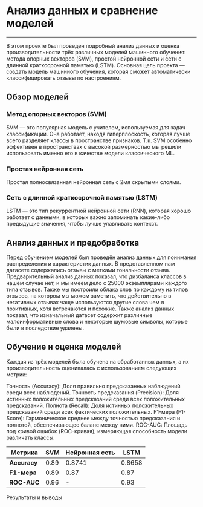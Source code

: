 # Анализ данных и сравнение моделей
____
В этом проекте был проведен подробный анализ данных и оценка производительности трёх различных моделей машинного обучения: метода опорных векторов (SVM), простой нейронной сети и сети с длинной краткосрочной памятью (LSTM). Основная цель проекта — создать модель машинного обучения, которая сможет автоматически классифицировать отзывы по настроениям.

## Обзор моделей
### Метод опорных векторов (SVM)

SVM — это популярная модель с учителем, используемая для задач классификации. Она работает, находя гиперплоскость, которая лучше всего разделяет классы в пространстве признаков. Т.к. SVM особенно эффективен в пространствах с высокой размерностью мы решили использовать именно его в качестве модели классического ML.

### Простая нейронная сеть

Простая полносвязанная нейронная сеть с 2мя скрытыми слоями.

### Сеть с длинной краткосрочной памятью (LSTM)

LSTM — это тип рекуррентной нейронной сети (RNN), которая хорошо работает с данными, в которых важно запоминать какие-либо предыдущие значения, чтобы лучше улавливать контекст.

## Анализ данных и предобработка
Перед обучением моделей был проведён анализ данных для понимания распределения и характеристик данных.
В представленном нам датасете содержались отзывы с метками тональности отзыва. Предварительный анализ данных показал, что дизбаланса классов в нашем случае нет, и мы имеем дело с 25000 экземплярами каждого типа отзывов.
Также мы построили облака слов по каждому из типов отзывов, на котором мы можем заметить, что действительно в негативных отзывах чаще используются другие слова чем в позитивных, хотя встречаются и похожие.
Также анализ данных показал, что изначальный датасет содержит различные малоинформативные слова и некоторые шумовые символы, которые были в последствие удалены.
## Обучение и оценка моделей
Каждая из трёх моделей была обучена на обработанных данных, а их производительность оценивалась с использованием следующих метрик:

Точность (Accuracy): Доля правильно предсказанных наблюдений среди всех наблюдений.
Точность предсказания (Precision): Доля истинных положительных предсказаний среди всех положительных предсказаний.
Полнота (Recall): Доля истинных положительных предсказаний среди всех фактических положительных.
F1-мера (F1-Score): Гармоническое среднее между точностью предсказания и полнотой, обеспечивающее баланс между ними.
ROC-AUC: Площадь под кривой ошибок (ROC-кривая), измеряющая способность модели различать классы.

| Метрика          | SVM            | Нейронная сеть  | LSTM           |
|------------------|----------------|-----------------|----------------|
| **Accuracy**     |      0.89      |    0.8741       |    0.8658      |
| **F1-мера**      |      0.89      |     0.87        |      0.87      |
| **ROC-AUC**      |      0.96      |       -         |      0.93      |

Результаты и выводы
